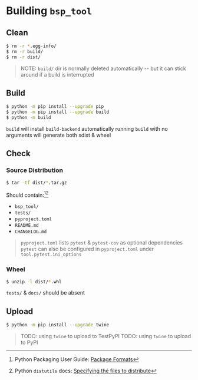 # Building `bsp_tool`

## Clean

```bash
$ rm -r *.egg-info/
$ rm -r build/
$ rm -r dist/
```

> NOTE: `build/` dir is normally deleted automatically
> -- but it can stick around if a build is interrupted


## Build

```bash
$ python -m pip install --upgrade pip
$ python -m pip install --upgrade build
$ python -m build
```

`build` will install `build-backend` automatically
running `build` with no arguments will generate both sdist & wheel


## Check

### Source Distribution

```sh
$ tar -tf dist/*.tar.gz
```

Should contain:[^pf][^du]
 * `bsp_tool/`
 * `tests/`
 * `pyproject.toml`
 * `README.md`
 * `CHANGELOG.md`

> `pyproject.toml` lists `pytest` & `pytest-cov` as optional dependencies
> `pytest` can also be configured in `pyproject.toml` under `tool.pytest.ini_options`

### Wheel

```sh
$ unzip -l dist/*.whl
```

`tests/` & `docs/` should be absent


## Upload

```bash
$ python -m pip install --upgrade twine
```

> TODO: using `twine` to upload to TestPyPI
> TODO: using `twine` to upload to PyPI



[^pf]: Python Packaging User Guide: [Package Formats](https://packaging.python.org/en/latest/discussions/package-formats/)
[^du]: Python `distutils` docs: [Specifying the files to distribute](https://docs.python.org/3.10/distutils/sourcedist.html#specifying-the-files-to-distribute)
